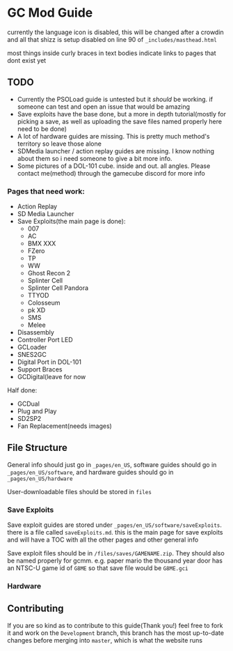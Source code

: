 # GC Mod Guide

currently the language icon is disabled, this will be changed after a crowdin and all that shizz is setup
disabled on line 90 of `_includes/masthead.html`

most things inside curly braces in text bodies indicate links to pages that dont exist yet

## TODO
* Currently the PSOLoad guide is untested but it *should* be working. if someone can test and open an issue that would be amazing
* Save exploits have the base done, but a more in depth tutorial(mostly for picking a save, as well as uploading the save files named properly here need to be done)
* A lot of hardware guides are missing. This is pretty much method's territory so leave those alone
* SDMedia launcher / action replay guides are missing. I know nothing about them so i need someone to give a bit more info.
* Some pictures of a DOL-101 cube. inside and out. all angles. Please contact me(method) through the gamecube discord for more info

### Pages that need work:
+ Action Replay
+ SD Media Launcher
+ Save Exploits(the main page is done):
    + 007
    + AC
    + BMX XXX
    + FZero
    + TP
    + WW
    + Ghost Recon 2
    + Splinter Cell
    + Splinter Cell Pandora
    + TTYOD
    + Colosseum
    + pk XD
    + SMS
    + Melee
+ Disassembly
+ Controller Port LED
+ GCLoader
+ SNES2GC
+ Digital Port in DOL-101
+ Support Braces
+ GCDigital(leave for now

Half done:
+ GCDual
+ Plug and Play
+ SD2SP2
+ Fan Replacement(needs images)

## File Structure
General info should just go in `_pages/en_US`, software guides should go in `_pages/en_US/software`, and hardware guides should go in `_pages/en_US/hardware`

User-downloadable files should be stored in `files`

### Save Exploits
Save exploit guides are stored under `_pages/en_US/software/saveExploits`. there is a file called `saveExploits.md`. this is the main page for save exploits and will have a TOC with all the other pages and other general info

Save exploit files should be in `/files/saves/GAMENAME.zip`. They should also be named properly for gcmm. e.g. paper mario the thousand year door has an NTSC-U game id of `G8ME` so that save file would be `G8ME.gci`

### Hardware

## Contributing

If you are so kind as to contribute to this guide(Thank you!) feel free to fork it and work on the `Development` branch, this branch has the most up-to-date changes before merging into `master`, which is what the website runs